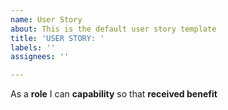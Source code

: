 ```yaml
---
name: User Story
about: This is the default user story template
title: 'USER STORY: '
labels: ''
assignees: ''

---
```


As a **role** I can **capability** so that **received benefit**
